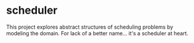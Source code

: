 # scheduler
This project explores abstract structures of scheduling problems by modeling the domain. For lack of a better name... it's a scheduler at heart.
